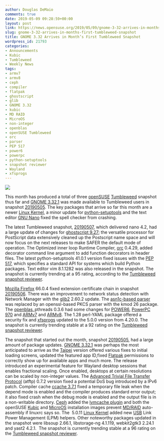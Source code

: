 ```yaml
---
author: Douglas DeMaio
comments: true
date: 2019-05-09 09:28:59+00:00
layout: post
link: https://news.opensuse.org/2019/05/09/gnome-3-32-arrives-in-months-first-tumbleweed-snapshot/
slug: gnome-3-32-arrives-in-months-first-tumbleweed-snapshot
title: GNOME 3.32 Arrives in Month’s First Tumbleweed Snapshot
wordpress_id: 21793
categories:
- Announcements
- Kubic
- Tumbleweed
- Weekly News
tags:
- armv7
- armv8
- ceph
- compiler
- flatpak
- ghostscript
- glib
- GNOME 3.32
- kubic
- MD RAID
- MicroOS
- non-integer
- openblas
- openSUSE Tumbleweed
- orc
- parser
- PEP 517
- power6
- powerpc
- python-setuptools
- snapshot reviewer
- Wayland
- xfsprogs
---
```


![](https://www.gnome.org/wp-content/uploads/2019/03/GNOME-Release332-graphic-940x529.jpg)

This month has produced a total of three [openSUSE](https://www.opensuse.org/) [Tumbleweed](https://en.opensuse.org/Portal:Tumbleweed) snapshot thus far and [GNOME 3.32.1](https://www.gnome.org/news/2019/03/gnome-3-32-released/) was made available to Tumbleweed users in snapshot [20190505](https://lists.opensuse.org/opensuse-factory/2019-05/msg00061.html). The key packages that arrive so far this month are a newer [Linux Kernel](https://www.kernel.org/), a minor update for [python-setuptools](https://pypi.org/project/setuptools/) and the text editor [GNU Nano](https://www.nano-editor.org/) fixed the spell checker from crashing.

The latest Tumbleweed snapshot, [20190507](https://lists.opensuse.org/opensuse-factory/2019-05/msg00088.html), which delivered nano 4.2, had a large update of changes for [ghostscript 9.27](https://www.ghostscript.com/index.html); the versatile processor for PostScript data extensively cleaned up the Postscript name space and will now focus on the next releases to make SAFER the default mode of operation. The Optimized inner loop Runtime Compiler, [orc](https://github.com/GStreamer/orc) 0.4.29, added decorator command line argument to add function decorators in header files. The latest python-setuptools 41.0.1 version fixed issues with the [PEP 517](https://www.python.org/dev/peps/pep-0517/), which specifies a standard API for systems which build Python packages. Text editor vim 8.1.1282 was also released in the snapshot. The snapshot is currently trending at a 95 rating, according to the [Tumbleweed snapshot reviewer](http://review.tumbleweed.boombatower.com/).

[Mozilla Firefox](https://www.mozilla.org/en-US/firefox/new/) 66.0.4 fixed extension certificate chain in snapshot [20190506](https://lists.opensuse.org/opensuse-factory/2019-05/msg00078.html). There was an improvement to network status detection with Network Manager with the [glib2](https://github.com/GNOME/glib) 2.60.2 update. The [asn1c-based parser](http://lionet.info/asn1c/blog/) was replaced by an openssl-based PKCS parser with the kmod 26 package. The [openblas](https://www.openblas.net/)_pthreads 0.3.6 had some changes for [POWER6](https://en.wikipedia.org/wiki/POWER6), [PowerPC 970](https://en.wikipedia.org/wiki/PowerPC_970) and [ARMv7](https://en.wikipedia.org/wiki/Comparison_of_ARMv7-A_cores) and [ARMv8](https://en.wikichip.org/wiki/arm/armv8). The 1.28 perl-YAML package offered a security fix and [xfsprogs](http://xfs.org) updated to the 5.0.0 version from 4.20.0. The snapshot is currently trending stable at a 92 rating on the [Tumbleweed snapshot reviewer](http://review.tumbleweed.boombatower.com/).

The snapshot that started out the month, snapshot [20190505](https://lists.opensuse.org/opensuse-factory/2019-05/msg00061.html), had a large amount of package updates. [GNOME 3.32.1](https://www.gnome.org/news/2019/03/gnome-3-32-released/) was perhaps the most anticipated to arrive as the [Taipei](https://www.gnome.org/news/2019/03/gnome-3-32-released/) version offered various fixes to initial loading screens, updated the featured app ID,fixed [Flatpak](https://flatpak.org/) permissions to correctly show up for available apps and much more. The release introduced an experimental feature for Wayland desktop sessions that enables fractional scaling. Once enabled, desktops at certain resolutions can be scaled by non-integer values. The [Advanced Trivial File Transfer Protocol](https://software.opensuse.org/package/atftp) (atftp) 0.7.2 version fixed a potential DoS bug introduced by a IPv6 patch. Compiler cache [ccache 3.7.1](https://ccache.samba.org/releasenotes.html) fixed a temporary file leak when the depend mode is enabled and the compiler produces standard error output; it also fixed crash when the debug mode is enabled and the output file is in a non-writable directory. [Ceph](https://ceph.com/) added the [lvmcache plugin](http://man7.org/linux/man-pages/man7/lvmcache.7.html) and both the openSUSE [Kubic](https://kubic.opensuse.org/) and [MicroOS](https://en.opensuse.org/Kubic:MicroOS) installation images prevent [MD/RAID](https://en.wikipedia.org/wiki/Mdadm) auto-assembly if linuxrc says so. The  5.0.11 [Linux Kernel](https://www.kernel.org/) added new [USB](https://en.wikipedia.org/wiki/USB) Link Power Management (LPM) helpers. Other noteworthy packages updated in the snapshot were libsoup 2.66.1, libstorage-ng 4.1.119, webkit2gtk3 2.24.1 and yast2 4.2.1.  The snapshot is currently trending stable at a 96 rating on the [Tumbleweed snapshot reviewer](http://review.tumbleweed.boombatower.com/).
